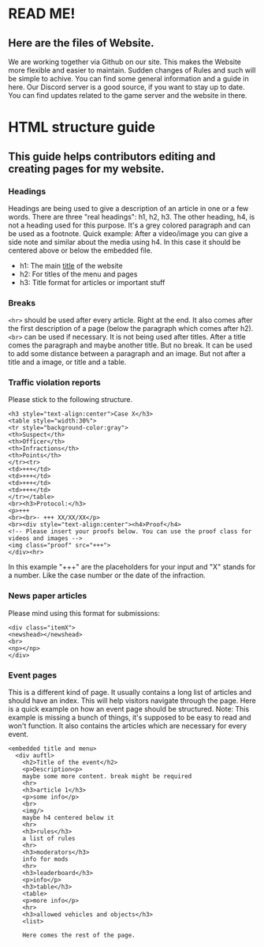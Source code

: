 # READ ME!

## Here are the files of Website.

We are working together via Github on our site. This makes the Website more flexible and easier to maintain. Sudden changes of Rules and such will be simple to achive.
You can find some general information and a guide in here. 
Our Discord server is a good source, if you want to stay up to date. You can find updates related to the game server and the website in there.



# HTML structure guide

## This guide helps contributors editing and creating pages for my website. 

### Headings
Headings are being used to give a description of an article in one or a few words. There are three "real headings": h1, h2, h3. 
The other heading, h4, is not a heading used for this purpose. It's a grey colored paragraph and can be used as a footnote. Quick example: After a video/image
you can give a side note and similar about the media using h4. In this case it should be centered above or below the embedded file.

- h1: The main [title](https://github.com/Goetterescu/Website/blob/main/Codes/Title%20and%20menu.html) of the website
- h2: For titles of the menu and pages
- h3: Title format for articles or important stuff

### Breaks
`<hr>` should be used after every article. Right at the end. It also comes after the first description of a page (below the paragraph which comes after h2).
`<br>` can be used if necessary. It is not being used after titles. After a title comes the paragraph and maybe another title. But no break. 
It can be used to add some distance between a paragraph and an image. But not after a title and a image, or title and a table.

### Traffic violation reports
Please stick to the following structure.
```
<h3 style="text-align:center">Case X</h3>
<table style="width:30%">
<tr style="background-color:gray">
<th>Suspect</th>
<th>Officer</th>
<th>Infractions</th>
<th>Points</th>
</tr><tr>
<td>+++</td>
<td>+++</td>
<td>+++</td>
<td>+++</td>
</tr></table>
<br><h3>Protocol:</h3>
<p>+++
<br><br>- +++ XX/XX/XX</p>
<br><div style="text-align:center"><h4>Proof</h4>
<!-- Please insert your proofs below. You can use the proof class for videos and images -->
<img class="proof" src="+++">
</div><hr>
```
In this example "+++" are the placeholders for your input and "X" stands for a number. Like the case number or the date of the infraction.

### News paper articles
Please mind using this format for submissions:
```
<div class="itemX">
<newshead></newshead>
<br>
<np></np>
</div>
```

### Event pages
This is a different kind of page. It usually contains a long list of articles and should have an index. This will help visitors navigate through the page.
Here is a quick example on how an event page should be structured. Note: This example is missing a bunch of things, it's supposed to be easy to read and won't function.
It also contains the articles which are necessary for every event.

```
<embedded title and menu>
  <div auftl>
    <h2>Title of the event</h2>
    <p>Description<p>
    maybe some more content. break might be required
    <hr>
    <h3>article 1</h3>
    <p>some info</p>
    <br>
    <img/>
    maybe h4 centered below it
    <hr>
    <h3>rules</h3>
    a list of rules
    <hr>
    <h3>moderators</h3>
    info for mods
    <hr>
    <h3>leaderboard</h3>
    <p>info</p>
    <h3>table</h3>
    <table>
    <p>more info</p>
    <hr>
    <h3>allowed vehicles and objects</h3>
    <list>
    
    Here comes the rest of the page.
 ```
